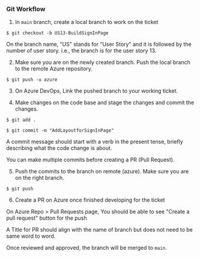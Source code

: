 ### Git Workflow

1. In `main` branch, create a local branch to work on the ticket

```shell
$ git checkout -b US13-BuildSignInPage
```

On the branch name, "US" stands for "User Story" and it is followed by the number of user story. i.e., the branch is for the user story 13.

2.  Make sure you are on the newly created branch. Push the local branch to the remote Azure repository.

```shell
$ git push -u azure
```

3. On Azure DevOps, Link the pushed branch to your working ticket.


4. Make changes on the code base and stage the changes and commit the changes.


```shell
$ git add .

$ git commit -m "AddLayoutforSignInPage"
```

A commit message should start with a verb in the present tense, briefly describing what the code change is about.

You can make multiple commits before creating a PR (Pull Request).

5. Push the commits to the branch on remote (azure). Make sure you are on the right branch.

```shell
$ git push
```

6. Create a PR on Azure once finished developing for the ticket

On Azure Repo > Pull Requests page, You should be able to see "Create a pull request" button for the push

A Title for PR should align with the name of branch but does not need to be same word to word.

Once reviewed and approved, the branch will be merged to `main`.
